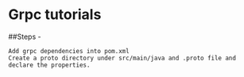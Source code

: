 # Grpc tutorials

##Steps - 

	Add grpc dependencies into pom.xml
	Create a proto directory under src/main/java and .proto file and declare the properties.